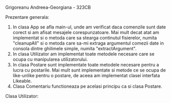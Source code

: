 Grigoreanu Andreea-Georgiana - 323CB

Prezentare generala:
1. In clasa App se afla main-ul, unde am verificat daca comenzile sunt date corect si am afisat mesajele corespunzatoare.
Mai mult decat atat am implementat si o metoda care sa stearga continutul fisierelor, numita "cleanupAll" si
o metoda care sa-mi extraga argumentul comezii date in consola dintre ghilimele simple, numita "extractArgument".
2. In clasa Utilizator am implementat toate metodele necesare care se ocupa cu manipularea utilizatorului.
3. In clasa Postare sunt implementate toate metodele necesare pentru a lucra cu postarile. Mai mult sunt implementate si metode
ce se ocupa de like-unlike pentru o postare, de aceea am implementat clasei interfata Likeable.
4. Clasa Comentariu functioneaza pe acelasi principu ca si clasa Postare.


Clasa Utilizator:

